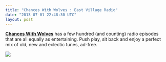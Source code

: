 ```yaml
---
title: "Chances With Wolves : East Village Radio"
date: "2013-07-01 22:48:30 UTC"
layout: post
---
```


<p><strong><a href="https://chanceswithwolves.com/">Chances With Wolves</a></strong> has a few hundred (and counting) radio episodes that are all equally as entertaining. Push play, sit back and enjoy a perfect mix of old, new and eclectic tunes, ad-free. </p>
<p><a href="https://chanceswithwolves.com/"><img src="https://media.tumblr.com/6fae21154d7e6e1a0a27384dbd0f8621/tumblr_inline_mpa4kgZyCw1qz4rgp.jpg"/></a></p>
